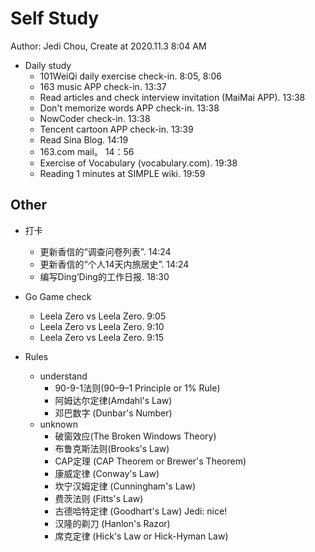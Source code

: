 # Self Study

Author: Jedi Chou, Create at 2020.11.3 8:04 AM

* Daily study
  * 101WeiQi daily exercise check-in. 8:05, 8:06
  * 163 music APP check-in. 13:37
  * Read articles and check interview invitation (MaiMai APP). 13:38
  * Don't memorize words APP check-in. 13:38
  * NowCoder check-in. 13:38
  * Tencent cartoon APP check-in. 13:39
  * Read Sina Blog. 14:19
  * 163.com mail。 14：56
  * Exercise of Vocabulary (vocabulary.com). 19:38
  * Reading 1 minutes at SIMPLE wiki. 19:59

## Other

* 打卡
  * 更新香信的“调查问卷列表”. 14:24
  * 更新香信的“个人14天内旅居史”. 14:24
  * 编写Ding’Ding的工作日报. 18:30

* Go Game check
  * Leela Zero vs Leela Zero. 9:05
  * Leela Zero vs Leela Zero. 9:10
  * Leela Zero vs Leela Zero. 9:15

* Rules
  * understand
    * 90-9-1法则(90–9–1 Principle or 1% Rule)
    * 阿姆达尔定律(Amdahl's Law)
    * 邓巴数字 (Dunbar's Number)
  * unknown
    * 破窗效应(The Broken Windows Theory)
    * 布鲁克斯法则(Brooks's Law)
    * CAP定理 (CAP Theorem or Brewer's Theorem)
    * 康威定律 (Conway's Law)
    * 坎宁汉姆定律 (Cunningham's Law)
    * 费茨法则 (Fitts's Law)
    * 古德哈特定律 (Goodhart's Law) Jedi: nice!
    * 汉隆的剃刀 (Hanlon's Razor)
    * 席克定律 (Hick's Law or Hick-Hyman Law)
